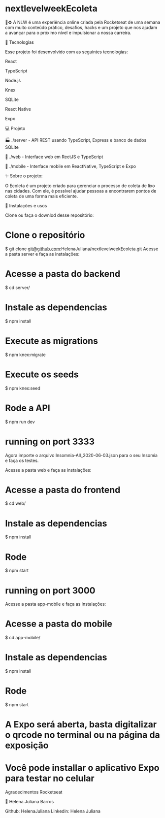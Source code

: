 # nextlevelweekEcoleta
:rocket::recycle: A NLW é uma experiência online criada pela Rocketseat de uma semana com muito conteúdo prático, desafios, hacks e um projeto que nos ajudam a avançar para o próximo nível e impulsionar a nossa carreira.


🚀 Tecnologias



Esse projeto foi desenvolvido com as seguintes tecnologias:

React

TypeScript

Node.js

Knex

SQLite

React Native

Expo



💻 Projeto


🏭     ./server - API REST usando TypeScript, Express e banco de dados SQLite

🔮     ./web - Interface web em RectJS e TypeScript

📱     ./mobile - Interface mobile em ReactNative, TypeScript e Expo




✨ Sobre o projeto:


O Ecoleta é um projeto criado para gerenciar o processo de coleta de lixo nas cidades. Com ele, é possível ajudar pessoas a encontrarem pontos de coleta de uma forma mais eficiente.





🙅 Instalações e usos

Clone ou faça o downlod desse repositório:



# Clone o repositório

$ git clone git@github.com:HelenaJuliana/nextlevelweekEcoleta.git
Acesse a pasta server e faça as instalações:

# Acesse a pasta do backend
$ cd server/

# Instale as dependencias
$ npm install

# Execute as migrations
$ npm knex:migrate

# Execute os seeds
$ npm knex:seed

# Rode a API
$ npm run dev

# running on port 3333
Agora importe o arquivo Insomnia-All_2020-06-03.json para o seu Insomia e faça os testes.

Acesse a pasta web e faça as instalações:

# Acesse a pasta do frontend
$ cd web/

# Instale as dependencias
$ npm install

# Rode 
$ npm start

# running on port 3000
Acesse a pasta app-mobile e faça as instalações:

# Acesse a pasta do mobile
$ cd app-mobile/

# Instale as dependencias
$ npm install

# Rode 
$ npm start

# A Expo será aberta, basta digitalizar o qrcode no terminal ou na página da exposição


# Você pode installar o aplicativo Expo para testar no celular
Agradecimentos Rocketseat

👤 Helena Juliana Barros

Github: HelenaJuliana
Linkedin: Helena Juliana

